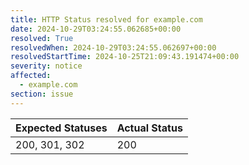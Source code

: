 ```yaml
---
title: HTTP Status resolved for example.com
date: 2024-10-29T03:24:55.062685+00:00
resolved: True
resolvedWhen: 2024-10-29T03:24:55.062697+00:00
resolvedStartTime: 2024-10-25T21:09:43.191474+00:00
severity: notice
affected:
  - example.com
section: issue
---
```


| Expected Statuses | Actual Status  |
|-------------------|----------------|
| 200, 301, 302 | 200 |
